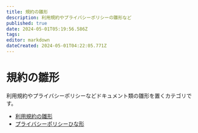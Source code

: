 ```yaml
---
title: 規約の雛形
description: 利用規約やプライバシーポリシーの雛形など
published: true
date: 2024-05-01T05:19:56.586Z
tags: 
editor: markdown
dateCreated: 2024-05-01T04:22:05.771Z
---
```


# 規約の雛形

利用規約やプライバシーポリシーなどドキュメント類の雛形を置くカテゴリです。

- [利用規約の雛形](kiyaku)
- [プライバシーポリシーひな形](policy)
